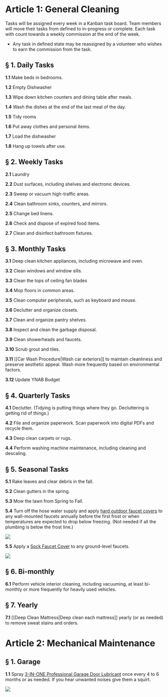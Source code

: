 # Article 1: General Cleaning

Tasks will be assigned every week in a Kanban task board. Team members will move their tasks from defined to in-progress or complete. Each task with count towards a weekly commission at the end of the week.

- Any task in defined state may be reassigned by a volunteer who wishes to earn the commission from the task.

## § 1. Daily Tasks

**1.1** Make beds in bedrooms.

**1.2** Empty Dishwasher

**1.3** Wipe down kitchen counters and dining table after meals.

**1.4** Wash the dishes at the end of the last meal of the day.

**1.5** Tidy rooms

**1.6** Put away clothes and personal items.

**1.7** Load the dishwasher

**1.8** Hang up towels after use.

## § 2. Weekly Tasks

**2.1** Laundry

**2.2** Dust surfaces, including shelves and electronic devices.

**2.3** Sweep or vacuum high-traffic areas.

**2.4** Clean bathroom sinks, counters, and mirrors.

**2.5** Change bed linens.

**2.6** Check and dispose of expired food items.

**2.7** Clean and disinfect bathroom fixtures.

## § 3. Monthly Tasks

**3.1** Deep clean kitchen appliances, including microwave and oven.

**3.2** Clean windows and window sills.

**3.3** Clean the tops of ceiling fan blades

**3.4** Mop floors in common areas.

**3.5** Clean computer peripherals, such as keyboard and mouse.

**3.6** Declutter and organize closets.

**3.7** Clean and organize pantry shelves.

**3.8** Inspect and clean the garbage disposal.

**3.9** Clean showerheads and faucets.

**3.10** Scrub grout and tiles.

**3.11** [[Car Wash Procedure|Wash car exteriors]] to maintain cleanliness and preserve aesthetic appeal. Wash more frequently based on environmental factors.

**3.12** Update YNAB Budget


## § 4. Quarterly Tasks

**4.1** Declutter. (Tidying is putting things where they go. Decluttering is getting rid of things.)

**4.2** File and organize paperwork. Scan paperwork into digital PDFs and recycle them.

**4.3** Deep clean carpets or rugs.

**4.4** Perform washing machine maintenance, including cleaning and descaling.
## § 5. Seasonal Tasks

**5.1** Rake leaves and clear debris in the fall.

**5.2** Clean gutters in the spring.

**5.3** Mow the lawn from Spring to Fall.

**5.4** Turn off the hose water supply and apply [hard outdoor faucet covers](https://www.homedepot.com/p/Hard-Outdoor-Faucet-Cover-1981/204759083) to any wall-mounted faucets annually before the first frost or when temperatures are expected to drop below freezing. (Not needed if all the plumbing is below the frost line.)

![](https://images.thdstatic.com/productImages/1906d1d3-31ad-4ab0-b74a-7f5199f5f8c9/svn/pipe-insulation-1981-64_1000.jpg)

**5.5** Apply a [Sock Faucet Cover](https://www.homedepot.com/p/Frost-King-2-1-4-in-Sock-Faucet-Cover-FC3/203221860) to any ground-level faucets.

![](https://images.thdstatic.com/productImages/da87ea40-47ad-45d9-ac32-af61da818e8f/svn/frost-king-pipe-insulation-fc3-64_1000.jpg)

## § 6. Bi-monthly

**6.1** Perform vehicle interior cleaning, including vacuuming, at least bi-monthly or more frequently for heavily used vehicles.

## § 7. Yearly

**7.1** [[Deep Clean Mattress|Deep clean each mattress]] yearly (or as needed) to remove sweat stains and orders. 

# Article 2: Mechanical Maintenance

## § 1. Garage

**1.1** Spray [3-IN-ONE Professional Garage Door Lubricant](https://www.amazon.com/3-ONE-Professional-Garage-Lubricant/dp/B001E5DLVO?th=1) once every 4 to 6 months or as needed. If you hear unwanted noises give them a squirt.

![](https://m.media-amazon.com/images/I/81clfxSN2ZL._AC_SL1500_.jpg)